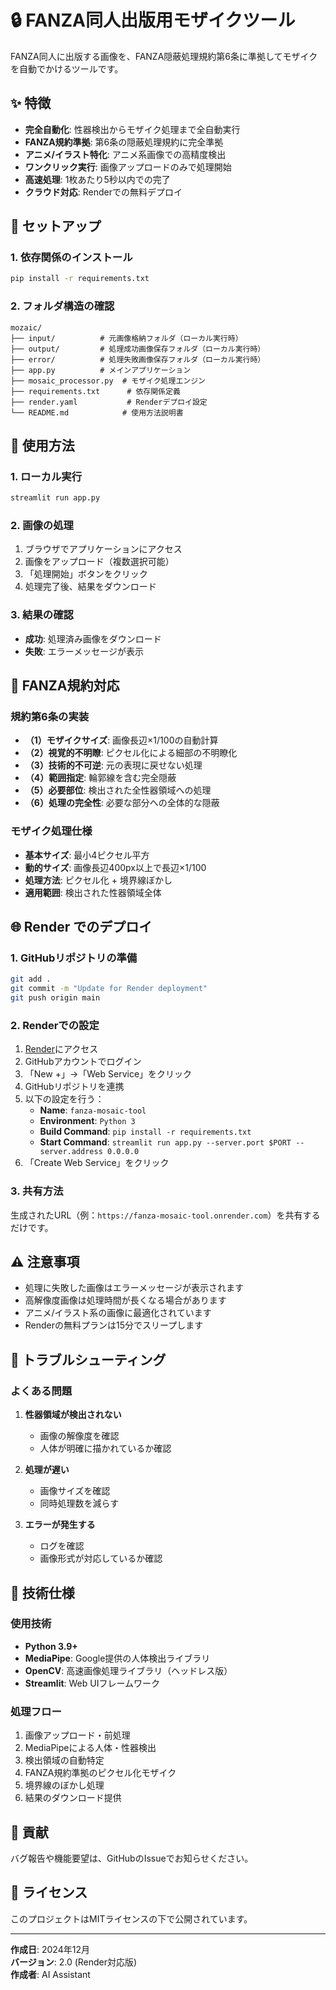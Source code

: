 # 🔒 FANZA同人出版用モザイクツール

FANZA同人に出版する画像を、FANZA隠蔽処理規約第6条に準拠してモザイクを自動でかけるツールです。

## ✨ 特徴

- **完全自動化**: 性器検出からモザイク処理まで全自動実行
- **FANZA規約準拠**: 第6条の隠蔽処理規約に完全準拠
- **アニメ/イラスト特化**: アニメ系画像での高精度検出
- **ワンクリック実行**: 画像アップロードのみで処理開始
- **高速処理**: 1枚あたり5秒以内での完了
- **クラウド対応**: Renderでの無料デプロイ

## 🚀 セットアップ

### 1. 依存関係のインストール

```bash
pip install -r requirements.txt
```

### 2. フォルダ構造の確認

```
mozaic/
├── input/          # 元画像格納フォルダ（ローカル実行時）
├── output/         # 処理成功画像保存フォルダ（ローカル実行時）
├── error/          # 処理失敗画像保存フォルダ（ローカル実行時）
├── app.py          # メインアプリケーション
├── mosaic_processor.py  # モザイク処理エンジン
├── requirements.txt      # 依存関係定義
├── render.yaml           # Renderデプロイ設定
└── README.md            # 使用方法説明書
```

## 📖 使用方法

### 1. ローカル実行

```bash
streamlit run app.py
```

### 2. 画像の処理
1. ブラウザでアプリケーションにアクセス
2. 画像をアップロード（複数選択可能）
3. 「処理開始」ボタンをクリック
4. 処理完了後、結果をダウンロード

### 3. 結果の確認
- **成功**: 処理済み画像をダウンロード
- **失敗**: エラーメッセージが表示

## 🔧 FANZA規約対応

### 規約第6条の実装

- **（1）モザイクサイズ**: 画像長辺×1/100の自動計算
- **（2）視覚的不明瞭**: ピクセル化による細部の不明瞭化
- **（3）技術的不可逆**: 元の表現に戻せない処理
- **（4）範囲指定**: 輪郭線を含む完全隠蔽
- **（5）必要部位**: 検出された全性器領域への処理
- **（6）処理の完全性**: 必要な部分への全体的な隠蔽

### モザイク処理仕様

- **基本サイズ**: 最小4ピクセル平方
- **動的サイズ**: 画像長辺400px以上で長辺×1/100
- **処理方法**: ピクセル化 + 境界線ぼかし
- **適用範囲**: 検出された性器領域全体

## 🌐 Render でのデプロイ

### 1. GitHubリポジトリの準備
```bash
git add .
git commit -m "Update for Render deployment"
git push origin main
```

### 2. Renderでの設定
1. [Render](https://render.com/)にアクセス
2. GitHubアカウントでログイン
3. 「New +」→「Web Service」をクリック
4. GitHubリポジトリを連携
5. 以下の設定を行う：
   - **Name**: `fanza-mosaic-tool`
   - **Environment**: `Python 3`
   - **Build Command**: `pip install -r requirements.txt`
   - **Start Command**: `streamlit run app.py --server.port $PORT --server.address 0.0.0.0`
6. 「Create Web Service」をクリック

### 3. 共有方法
生成されたURL（例：`https://fanza-mosaic-tool.onrender.com`）を共有するだけです。

## ⚠️ 注意事項

- 処理に失敗した画像はエラーメッセージが表示されます
- 高解像度画像は処理時間が長くなる場合があります
- アニメ/イラスト系の画像に最適化されています
- Renderの無料プランは15分でスリープします

## 🐛 トラブルシューティング

### よくある問題

1. **性器領域が検出されない**
   - 画像の解像度を確認
   - 人体が明確に描かれているか確認

2. **処理が遅い**
   - 画像サイズを確認
   - 同時処理数を減らす

3. **エラーが発生する**
   - ログを確認
   - 画像形式が対応しているか確認

## 📝 技術仕様

### 使用技術
- **Python 3.9+**
- **MediaPipe**: Google提供の人体検出ライブラリ
- **OpenCV**: 高速画像処理ライブラリ（ヘッドレス版）
- **Streamlit**: Web UIフレームワーク

### 処理フロー
1. 画像アップロード・前処理
2. MediaPipeによる人体・性器検出
3. 検出領域の自動特定
4. FANZA規約準拠のピクセル化モザイク
5. 境界線のぼかし処理
6. 結果のダウンロード提供

## 🤝 貢献

バグ報告や機能要望は、GitHubのIssueでお知らせください。

## 📄 ライセンス

このプロジェクトはMITライセンスの下で公開されています。

---

**作成日**: 2024年12月  
**バージョン**: 2.0 (Render対応版)  
**作成者**: AI Assistant
